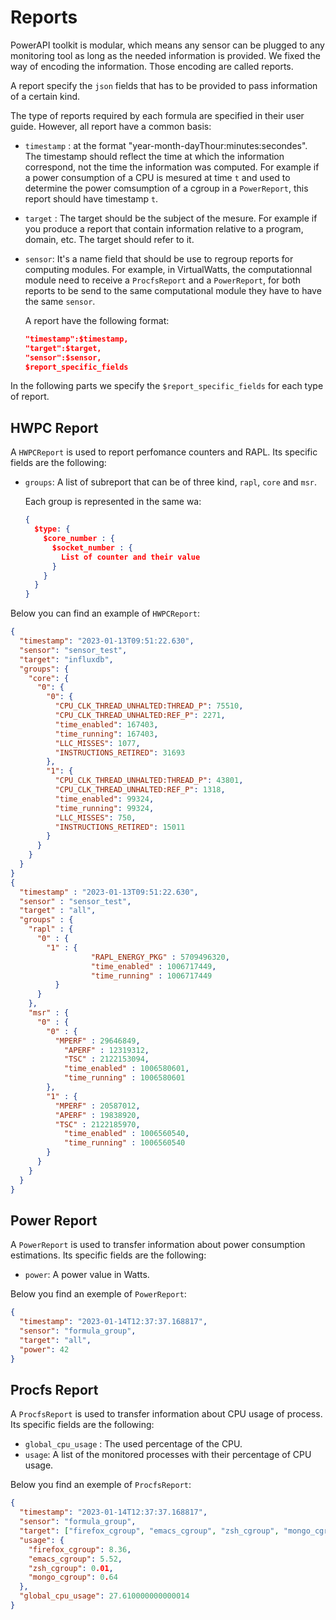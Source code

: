# Reports

PowerAPI toolkit is modular, which means any sensor can be plugged to any monitoring
tool as long as the needed information is provided.
We fixed the way of encoding the information. Those encoding are called reports.

A report specify the `json` fields that has to be provided to pass information of
a certain kind.

The type of reports required by each formula are specified in their user guide. However, all report have a common basis:

- `timestamp` : at the format "year-month-dayThour:minutes:secondes". The
  timestamp should reflect the time at which the information correspond, not the
  time the information was computed.
  For example if a power consumption of a CPU is mesured at time `t` and used to
  determine the power comsumption of a cgroup in a `PowerReport`, this report
  should have timestamp `t`.

- `target` : The target should be the subject of the mesure. For example if
    you produce a report that contain information relative to a program, domain,
    etc. The target should refer to it.

- `sensor`: It's a name field that should be use to regroup reports for
  computing modules. For example, in VirtualWatts, the computationnal module need to receive a
  `ProcfsReport` and a `PowerReport`, for both reports to be send to the same
  computational module they have to have the same `sensor`.

  A report have the following format:

  ```json
  "timestamp":$timestamp,
  "target":$target,
  "sensor":$sensor,
  $report_specific_fields

  ```
In the following parts we specify the `$report_specific_fields` for each type of report.

## HWPC Report

A `HWPCReport` is used to report perfomance counters and RAPL.
Its specific fields are the following:

- `groups`: A list of subreport that can be of three kind, `rapl`, `core` and
  `msr`.

  Each group is represented in the same wa:

  ```json
  {
    $type: {
      $core_number : {
        $socket_number : {
          List of counter and their value
        }
      }
    }
  }
  ```

Below you can find an example of `HWPCReport`:

```json
{
  "timestamp": "2023-01-13T09:51:22.630",
  "sensor": "sensor_test",
  "target": "influxdb",
  "groups": {
    "core": {
      "0": {
        "0": {
          "CPU_CLK_THREAD_UNHALTED:THREAD_P": 75510,
          "CPU_CLK_THREAD_UNHALTED:REF_P": 2271,
          "time_enabled": 167403,
          "time_running": 167403,
          "LLC_MISSES": 1077,
          "INSTRUCTIONS_RETIRED": 31693
        },
        "1": {
          "CPU_CLK_THREAD_UNHALTED:THREAD_P": 43801,
          "CPU_CLK_THREAD_UNHALTED:REF_P": 1318,
          "time_enabled": 99324,
          "time_running": 99324,
          "LLC_MISSES": 750,
          "INSTRUCTIONS_RETIRED": 15011
        }
      }
    }
  }
}
{
  "timestamp" : "2023-01-13T09:51:22.630",
  "sensor" : "sensor_test",
  "target" : "all",
  "groups" : {
    "rapl" : {
      "0" : {
        "1" : {
			      "RAPL_ENERGY_PKG" : 5709496320,
			      "time_enabled" : 1006717449,
			      "time_running" : 1006717449
          }
      }
    },
    "msr" : {
      "0" : {
        "0" : {
          "MPERF" : 29646849,
	        "APERF" : 12319312,
	        "TSC" : 2122153094,
	        "time_enabled" : 1006580601,
	        "time_running" : 1006580601
        },
        "1" : {
          "MPERF" : 20587012,
          "APERF" : 19838920,
          "TSC" : 2122185970,
	        "time_enabled" : 1006560540,
	        "time_running" : 1006560540
        }
      }
    }
  }
}

```

## Power Report

A `PowerReport` is used to transfer information about power consumption estimations.
Its specific fields are the following:

- `power`: A power value in Watts.

Below you find an exemple of `PowerReport`:

```json
{
  "timestamp": "2023-01-14T12:37:37.168817",
  "sensor": "formula_group",
  "target": "all",
  "power": 42
}
```

## Procfs Report

A `ProcfsReport` is used to transfer information about CPU usage of
process.
Its specific fields are the following:

- `global_cpu_usage` : The used percentage of the CPU.
- `usage`: A list of the monitored processes with their percentage of CPU usage.

Below you find an exemple of `ProcfsReport`:

```json
{
  "timestamp": "2023-01-14T12:37:37.168817",
  "sensor": "formula_group",
  "target": ["firefox_cgroup", "emacs_cgroup", "zsh_cgroup", "mongo_cgroup"],
  "usage": {
    "firefox_cgroup": 8.36,
    "emacs_cgroup": 5.52,
    "zsh_cgroup": 0.01,
    "mongo_cgroup": 0.64
  },
  "global_cpu_usage": 27.610000000000014
}
```
